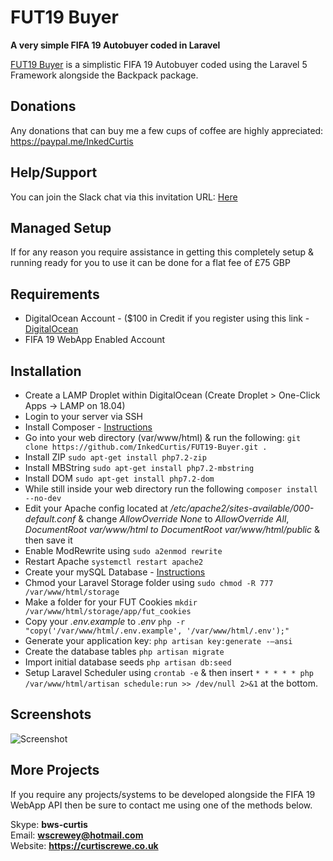 # FUT19 Buyer

**A very simple FIFA 19 Autobuyer coded in Laravel**

[FUT19 Buyer](https://github.com/InkedCurtis/FUT19-Buyer) is a simplistic FIFA 19 Autobuyer coded using the Laravel 5 Framework alongside the Backpack package.

## Donations

Any donations that can buy me a few cups of coffee are highly appreciated: https://paypal.me/InkedCurtis

## Help/Support

You can join the Slack chat via this invitation URL: [Here](https://join.slack.com/t/fut19buyer/shared_invite/enQtNDY1NDcwNjk0MzY4LWUwNjY0YWU0ZGJjZGYzY2MyYWExZTY4Y2MyOGMzM2Q2NGVmYzlkNTIzMjljZGQ5MDRjYWE5MTZiNzY4NGUzNGQ)

## Managed Setup

If for any reason you require assistance in getting this completely setup & running ready for you to use it can be done for a flat fee of £75 GBP 

## Requirements

* DigitalOcean Account - ($100 in Credit if you register using this link - [DigitalOcean](https://m.do.co/c/96b227b93ca5)
* FIFA 19 WebApp Enabled Account

## Installation

* Create a LAMP Droplet within DigitalOcean (Create Droplet > One-Click Apps -> LAMP on 18.04)
* Login to your server via SSH
* Install Composer - [Instructions](https://www.hostinger.co.uk/tutorials/how-to-install-composer)
* Go into your web directory (var/www/html) & run the following: `git clone https://github.com/InkedCurtis/FUT19-Buyer.git .`
* Install ZIP `sudo apt-get install php7.2-zip`
* Install MBString `sudo apt-get install php7.2-mbstring`
* Install DOM `sudo apt-get install php7.2-dom`
* While still inside your web directory run the following `composer install --no-dev`
* Edit your Apache config located at */etc/apache2/sites-available/000-default.conf* & change *AllowOverride None* to *AllowOverride All*, *DocumentRoot var/www/html to DocumentRoot var/www/html/public* & then save it
* Enable ModRewrite using `sudo a2enmod rewrite`
* Restart Apache `systemctl restart apache2`
* Create your mySQL Database - [Instructions](http://wiki.gandi.net/en/hosting/using-linux/tutorials/ubuntu/createdatabase)
* Chmod your Laravel Storage folder using `sudo chmod -R 777 /var/www/html/storage`
* Make a folder for your FUT Cookies `mkdir /var/www/html/storage/app/fut_cookies`
* Copy your *.env.example* to *.env* `php -r "copy('/var/www/html/.env.example', '/var/www/html/.env');"`
* Generate your application key: `php artisan key:generate -—ansi`
* Create the database tables `php artisan migrate`
* Import initial database seeds `php artisan db:seed`
* Setup Laravel Scheduler using `crontab -e` & then insert `* * * * * php /var/www/html/artisan schedule:run >> /dev/null 2>&1` at the bottom.

## Screenshots

![Screenshot](https://i.imgur.com/4kBLiIp.png)

## More Projects
If you require any projects/systems to be developed alongside the FIFA 19 WebApp API then be sure to contact me using one of the methods below.

Skype: <strong>bws-curtis</strong><br/>
Email: <strong>wscrewey@hotmail.com</strong><br/>
Website: <strong>https://curtiscrewe.co.uk</strong>
